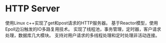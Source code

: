 # HTTP Server
使用Linux c++实现了get和post请求的HTTP服务器。
基于Reactor模型，使用Epoll边沿触发的IO多路复用技术。
实现了线程池，事务管理，定时器，客户请求处理，数据库几大模块。
支持对用户请求的多线程处理和定时处理非活动连接。

